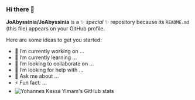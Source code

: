 ### Hi there 👋

**JoAbyssinia/JoAbyssinia** is a ✨ _special_ ✨ repository because its `README.md` (this file) appears on your GitHub profile.

Here are some ideas to get you started:

- 🔭 I’m currently working on ...
- 🌱 I’m currently learning ...
- 👯 I’m looking to collaborate on ...
- 🤔 I’m looking for help with ...
- 💬 Ask me about ...
- ⚡ Fun fact: ...
- ![Yohannes Kassa Yimam's GitHub stats](https://github-readme-stats.vercel.app/api?username=joAbyssinia&theme=dark&show_icons=true)
